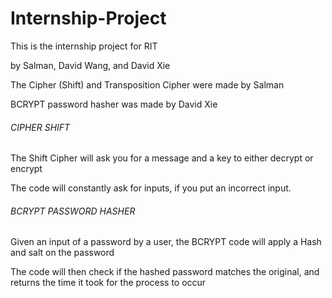 # Internship-Project

This is the internship project for RIT

by Salman, David Wang, and David Xie

The Cipher (Shift) and Transposition Cipher were made by Salman

BCRYPT password hasher was made by David Xie 

###### CIPHER SHIFT ######

The Shift Cipher will ask you for a message and a key to either decrypt or encrypt

The code will constantly ask for inputs, if you put an incorrect input.  

###### BCRYPT PASSWORD HASHER ######

Given an input of a password by a user, the BCRYPT code will apply a Hash and salt on the password

The code will then check if the hashed password matches the original, and returns the time it took for the process to occur
